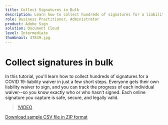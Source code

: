 ```yaml
---
title: Collect Signatures in Bulk
description: Learn how to collect hundreds of signatures for a liability waiver in just a few short steps
role: Business Practitioner, Administrator
product: Adobe Sign
solution: Document Cloud
level: Intermediate
thumbnail: 37839.jpg
---
```


# Collect signatures in bulk

In this tutorial, you'll learn how to collect hundreds of signatures for a COVID 19-liability waiver in just a few short steps. Everyone gets their own liability waiver to sign, and you can track the progress of each individual waiver--so you know exactly who or who hasn’t signed. Each online signature you capture is safe, secure, and legally valid.

>[!VIDEO](https://video.tv.adobe.com/v/37839?hidetitle=true)

[Download sample CSV file in ZIP format](../assets/megasign_merge_sample.zip)